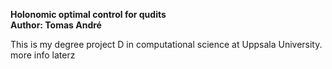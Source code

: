 <b> Holonomic optimal control for qudits </b>
<br>
<b> Author: Tomas André </b>

This is my degree project D in computational science at Uppsala University.
more info laterz
